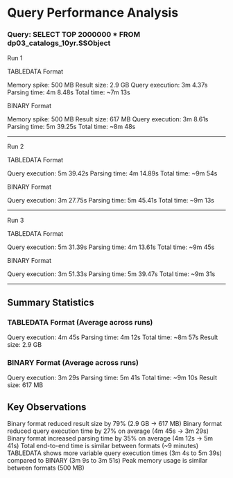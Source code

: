 # Query Performance Analysis

### Query: SELECT TOP 2000000 * FROM dp03_catalogs_10yr.SSObject

Run 1

TABLEDATA Format

Memory spike: 500 MB
Result size: 2.9 GB
Query execution: 3m 4.37s
Parsing time: 4m 8.48s
Total time: ~7m 13s

BINARY Format

Memory spike: 500 MB
Result size: 617 MB
Query execution: 3m 8.61s
Parsing time: 5m 39.25s
Total time: ~8m 48s

--- 

Run 2

TABLEDATA Format

Query execution: 5m 39.42s
Parsing time: 4m 14.89s
Total time: ~9m 54s

BINARY Format

Query execution: 3m 27.75s
Parsing time: 5m 45.41s
Total time: ~9m 13s

--- 

Run 3

TABLEDATA Format

Query execution: 5m 31.39s
Parsing time: 4m 13.61s
Total time: ~9m 45s

BINARY Format

Query execution: 3m 51.33s
Parsing time: 5m 39.47s
Total time: ~9m 31s


--- 

## Summary Statistics

### TABLEDATA Format (Average across runs)

Query execution: 4m 45s
Parsing time: 4m 12s
Total time: ~8m 57s
Result size: 2.9 GB

### BINARY Format (Average across runs)

Query execution: 3m 29s
Parsing time: 5m 41s
Total time: ~9m 10s
Result size: 617 MB


## Key Observations

Binary format reduced result size by 79% (2.9 GB → 617 MB)
Binary format reduced query execution time by 27% on average (4m 45s → 3m 29s)
Binary format increased parsing time by 35% on average (4m 12s → 5m 41s)
Total end-to-end time is similar between formats (~9 minutes)
TABLEDATA shows more variable query execution times (3m 4s to 5m 39s) compared to BINARY (3m 9s to 3m 51s)
Peak memory usage is similar between formats (500 MB)
